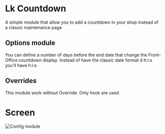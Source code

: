 # Lk Countdown
A simple module that allow you to add a countdown in your shop instead of a classic maintenance page 

## Options module
You can define a number of days before the end date that change the Front-Office countdown display. Instead of have the classic date format d h:i:s you'll have h:i:s

## Overrides
This module work without Override. Only hook are used

# Screen
![Config module](https://www.jhiki.fr/git/screen/lkcountdown/lkcountdown.png)
